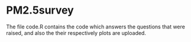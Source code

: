 # PM2.5survey

The file code.R contains the code which answers the questions that were raised, and also the their respectively plots are uploaded.
